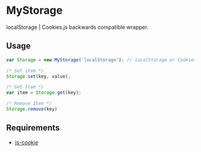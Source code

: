 # MyStorage
localStorage | Cookies.js backwards compatible wrapper.

## Usage
```javascript
var Storage = new MyStorage('localStorage'); // localStorage or Cookies

/* Set item */
Storage.set(key, value);

/* Get Item */
var item = Storage.get(key);

/* Remove Item */
Storage.remove(key)

```

## Requirements
- [js-cookie](https://github.com/js-cookie/js-cookie)
